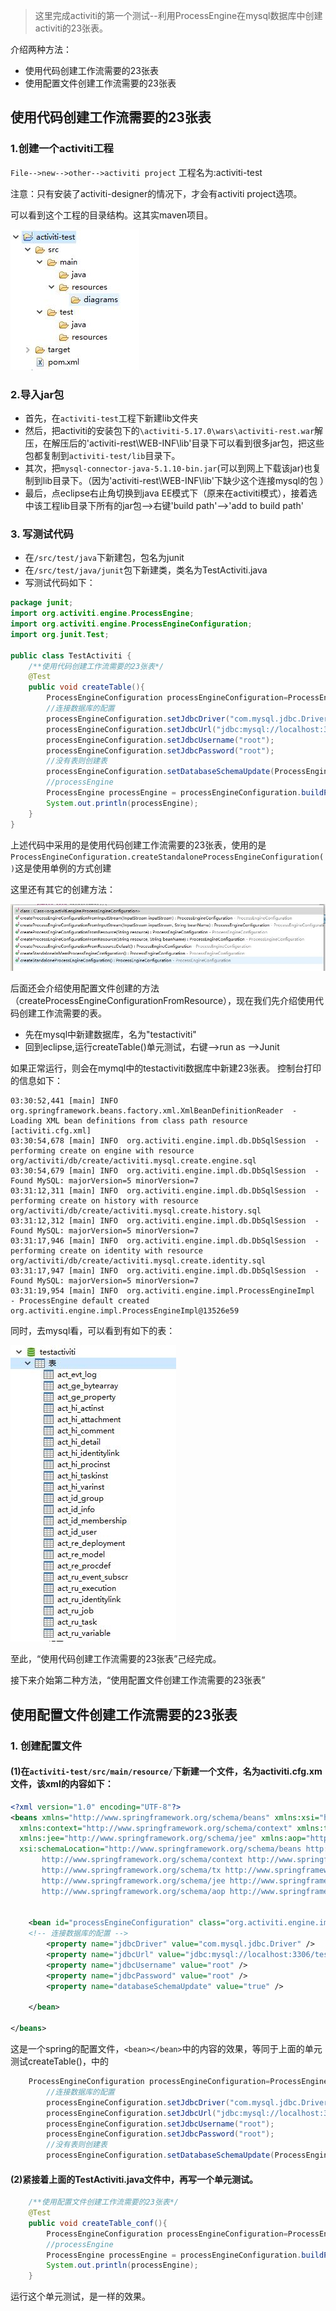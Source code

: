 >这里完成activiti的第一个测试--利用ProcessEngine在mysql数据库中创建activiti的23张表。

介绍两种方法：
+ 使用代码创建工作流需要的23张表
+ 使用配置文件创建工作流需要的23张表

## 使用代码创建工作流需要的23张表
### 1.创建一个activiti工程

`File-->new-->other-->activiti project`
工程名为:activiti-test

注意：只有安装了activiti-designer的情况下，才会有activiti project选项。

可以看到这个工程的目录结构。这其实maven项目。

![activiti-test.jpg](../pictures/activiti-test.jpg)

### 2.导入jar包
+ 首先，在`activiti-test`工程下新建lib文件夹
+ 然后，把activiti的安装包下的`\activiti-5.17.0\wars\activiti-rest.war`解压，在解压后的'activiti-rest\WEB-INF\lib'目录下可以看到很多jar包，把这些包都复制到`activiti-test/lib`目录下。
+ 其次，把`mysql-connector-java-5.1.10-bin.jar`(可以到网上下载该jar)也复制到lib目录下。（因为'activiti-rest\WEB-INF\lib'下缺少这个连接mysql的包 ）
+ 最后，点eclipse右止角切换到java EE模式下（原来在activiti模式），接着选中该工程lib目录下所有的jar包-->右键'build path'-->'add to build path'

### 3. 写测试代码
+ 在`/src/test/java`下新建包，包名为junit
+ 在`/src/test/java/junit`包下新建类，类名为TestActiviti.java
+ 写测试代码如下：

```java
package junit;
import org.activiti.engine.ProcessEngine;
import org.activiti.engine.ProcessEngineConfiguration;
import org.junit.Test;

public class TestActiviti {
	/**使用代码创建工作流需要的23张表*/
	@Test
	public void createTable(){
		ProcessEngineConfiguration processEngineConfiguration=ProcessEngineConfiguration.createStandaloneProcessEngineConfiguration();
		//连接数据库的配置
		processEngineConfiguration.setJdbcDriver("com.mysql.jdbc.Driver");
		processEngineConfiguration.setJdbcUrl("jdbc:mysql://localhost:3306/testactiviti?useUnicode=true&characterEncoding=utf8");
		processEngineConfiguration.setJdbcUsername("root");
		processEngineConfiguration.setJdbcPassword("root");
		//没有表则创建表
		processEngineConfiguration.setDatabaseSchemaUpdate(ProcessEngineConfiguration.DB_SCHEMA_UPDATE_TRUE);
		//processEngine
		ProcessEngine processEngine = processEngineConfiguration.buildProcessEngine();
		System.out.println(processEngine);
	}
}
```

上述代码中采用的是使用代码创建工作流需要的23张表，使用的是`ProcessEngineConfiguration.createStandaloneProcessEngineConfiguration()`这是使用单例的方式创建

这里还有其它的创建方法：

![createProcessEngineConfiguration.jpg](../pictures/createProcessEngineConfiguration.jpg)

后面还会介绍使用配置文件创建的方法（createProcessEngineConfigurationFromResource），现在我们先介绍使用代码创建工作流需要的表。

+ 先在mysql中新建数据库，名为"testactiviti"
+ 回到eclipse,运行createTable()单元测试，右键-->run as -->Junit

如果正常运行，则会在mymql中的testactiviti数据库中新建23张表。
控制台打印的信息如下：
```
03:30:52,441 [main] INFO  org.springframework.beans.factory.xml.XmlBeanDefinitionReader  - Loading XML bean definitions from class path resource [activiti.cfg.xml]
03:30:54,678 [main] INFO  org.activiti.engine.impl.db.DbSqlSession  - performing create on engine with resource org/activiti/db/create/activiti.mysql.create.engine.sql
03:30:54,679 [main] INFO  org.activiti.engine.impl.db.DbSqlSession  - Found MySQL: majorVersion=5 minorVersion=7
03:31:12,311 [main] INFO  org.activiti.engine.impl.db.DbSqlSession  - performing create on history with resource org/activiti/db/create/activiti.mysql.create.history.sql
03:31:12,312 [main] INFO  org.activiti.engine.impl.db.DbSqlSession  - Found MySQL: majorVersion=5 minorVersion=7
03:31:17,946 [main] INFO  org.activiti.engine.impl.db.DbSqlSession  - performing create on identity with resource org/activiti/db/create/activiti.mysql.create.identity.sql
03:31:17,947 [main] INFO  org.activiti.engine.impl.db.DbSqlSession  - Found MySQL: majorVersion=5 minorVersion=7
03:31:19,954 [main] INFO  org.activiti.engine.impl.ProcessEngineImpl  - ProcessEngine default created
org.activiti.engine.impl.ProcessEngineImpl@13526e59
```

同时，去mysql看，可以看到有如下的表：

![mysql-table.jpg](../pictures/mysql-table.jpg)

至此，“使用代码创建工作流需要的23张表”己经完成。

接下来介始第二种方法，“使用配置文件创建工作流需要的23张表”

## 使用配置文件创建工作流需要的23张表

### 1. 创建配置文件

#### (1)在`activiti-test/src/main/resource/`下新建一个文件，名为activiti.cfg.xm文件，该xml的内容如下：
```xml
<?xml version="1.0" encoding="UTF-8"?>
<beans xmlns="http://www.springframework.org/schema/beans" xmlns:xsi="http://www.w3.org/2001/XMLSchema-instance"
  xmlns:context="http://www.springframework.org/schema/context" xmlns:tx="http://www.springframework.org/schema/tx"
  xmlns:jee="http://www.springframework.org/schema/jee" xmlns:aop="http://www.springframework.org/schema/aop"
  xsi:schemaLocation="http://www.springframework.org/schema/beans http://www.springframework.org/schema/beans/spring-beans-3.0.xsd
       http://www.springframework.org/schema/context http://www.springframework.org/schema/context/spring-context-3.0.xsd
       http://www.springframework.org/schema/tx http://www.springframework.org/schema/tx/spring-tx-3.0.xsd
       http://www.springframework.org/schema/jee http://www.springframework.org/schema/jee/spring-jee-3.0.xsd
       http://www.springframework.org/schema/aop http://www.springframework.org/schema/aop/spring-aop-3.0.xsd">
       

	<bean id="processEngineConfiguration" class="org.activiti.engine.impl.cfg.StandaloneProcessEngineConfiguration">
	<!-- 连接数据库的配置 -->
		<property name="jdbcDriver" value="com.mysql.jdbc.Driver" />
		<property name="jdbcUrl" value="jdbc:mysql://localhost:3306/testactiviti?useUnicode=true&amp;characterEncoding=utf8" />
		<property name="jdbcUsername" value="root" />
		<property name="jdbcPassword" value="root" />
		<property name="databaseSchemaUpdate" value="true" />
	
	</bean>
	
</beans>
```

这是一个spring的配置文件，`<bean></bean>`中的内容的效果，等同于上面的单元测试createTable()，中的
```java
	ProcessEngineConfiguration processEngineConfiguration=ProcessEngineConfiguration.createStandaloneProcessEngineConfiguration();
		//连接数据库的配置
		processEngineConfiguration.setJdbcDriver("com.mysql.jdbc.Driver");
		processEngineConfiguration.setJdbcUrl("jdbc:mysql://localhost:3306/testactiviti?useUnicode=true&characterEncoding=utf8");
		processEngineConfiguration.setJdbcUsername("root");
		processEngineConfiguration.setJdbcPassword("root");
		//没有表则创建表
		processEngineConfiguration.setDatabaseSchemaUpdate(ProcessEngineConfiguration.DB_SCHEMA_UPDATE_TRUE);
```
	

#### (2)紧接着上面的TestActiviti.java文件中，再写一个单元测试。

```java
	/**使用配置文件创建工作流需要的23张表*/
	@Test
	public void createTable_conf(){
		ProcessEngineConfiguration processEngineConfiguration=ProcessEngineConfiguration.createProcessEngineConfigurationFromResource("activiti.cfg.xml");
		//processEngine
		ProcessEngine processEngine = processEngineConfiguration.buildProcessEngine();
		System.out.println(processEngine);
	}
```

运行这个单元测试，是一样的效果。
